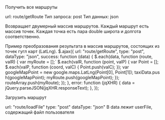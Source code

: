 Получить все маршруты

url: route/getRoute Тип запроса: post Тип данных: json

Возвращает двумерный массив маршрутов. Каждый маршрут есть массив точек.
Каждая точка есть пара double широта и долгота соответственно.

Пример преобразования результата в массив маршрутов, состоящих из точек
гугл карт (LatLng).
$.ajax({     url: "route/getRoute",     type: "post",     dataType: "json",     success: function (data) {         $.each(data,
function (route, valR) { var myRoute = [];\`
$.each(valR, function (point, valP) {                 var Point = [];                 $.each(valP,
function (coord, valC) { Point.push(valC); }); var googleMapPoint = new
google.maps.LatLng(Point[0], Point[1]); taxiData.pus h(googleMapPoint);
myRoute.push(googleMapPoint); }); routeArray.push(myRoute); }); },
error: function (jqXHR) { data = jQuery.parseJSON(jqXHR.responseText);
}, });

Загрузить маршрут

url: "route/loadFile" type: "post" dataType: "json" В data лежит
userFile, содержащий файл пользователя
